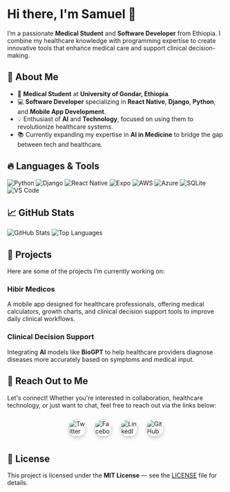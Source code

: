 # Hi there, I'm Samuel 👋

I’m a passionate **Medical Student** and **Software Developer** from Ethiopia. I combine my healthcare knowledge with programming expertise to create innovative tools that enhance medical care and support clinical decision-making.

## 🚀 About Me
- 🔬 **Medical Student** at **University of Gondar, Ethiopia**.
- 💻 **Software Developer** specializing in **React Native**, **Django**, **Python**, and **Mobile App Development**.
- 💡 Enthusiast of **AI** and **Technology**, focused on using them to revolutionize healthcare systems.
- 📚 Currently expanding my expertise in **AI in Medicine** to bridge the gap between tech and healthcare.

## 🔥 Languages & Tools

![Python](https://img.shields.io/badge/-Python-3776AB?style=flat-square&logo=python&logoColor=white)
![Django](https://img.shields.io/badge/-Django-092E20?style=flat-square&logo=django)
![React Native](https://img.shields.io/badge/-React%20Native-61DAFB?style=flat-square&logo=react&logoColor=white)
![Expo](https://img.shields.io/badge/-Expo-000000?style=flat-square&logo=expo)
![AWS](https://img.shields.io/badge/-AWS-232F3E?style=flat-square&logo=aws)
![Azure](https://img.shields.io/badge/-Azure-0078D4?style=flat-square&logo=azure)
![SQLite](https://img.shields.io/badge/-SQLite-003B57?style=flat-square&logo=sqlite)
![VS Code](https://img.shields.io/badge/-VS%20Code-007ACC?style=flat-square&logo=visual-studio-code)

## 📈 GitHub Stats

![GitHub Stats](https://github-readme-stats.vercel.app/api?username=AnbessawM&show_icons=true&theme=radical)
![Top Languages](https://github-readme-stats.vercel.app/api/top-langs/?username=AnbessawM&layout=compact&theme=radical)

## 🔧 Projects

Here are some of the projects I’m currently working on:

### Hibir Medicos
A mobile app designed for healthcare professionals, offering medical calculators, growth charts, and clinical decision support tools to improve daily clinical workflows.

### Clinical Decision Support
Integrating **AI** models like **BioGPT** to help healthcare providers diagnose diseases more accurately based on symptoms and medical input.

## 💬 Reach Out to Me

Let's connect! Whether you're interested in collaboration, healthcare technology, or just want to chat, feel free to reach out via the links below:

<div style="display: flex; justify-content: center; gap: 20px; padding: 10px;">
  <a href="http://www.twitter.com/SamMDevOps" target="_blank">
    <img src="http://i.imgur.com/tXSoThF.png" alt="Twitter" style="width: 40px; height: 40px; border-radius: 50%; box-shadow: 0 4px 8px rgba(0, 0, 0, 0.2); transition: transform 0.3s ease;">
  </a>
  <a href="http://www.facebook.com/SamMDevOps" target="_blank">
    <img src="http://i.imgur.com/P3YfQoD.png" alt="Facebook" style="width: 40px; height: 40px; border-radius: 50%; box-shadow: 0 4px 8px rgba(0, 0, 0, 0.2); transition: transform 0.3s ease;">
  </a>
  <a href="https://linkedin.com/in/SamMDevOps" target="_blank">
    <img src="http://i.imgur.com/qkjWAKP.png" alt="LinkedIn" style="width: 40px; height: 40px; border-radius: 50%; box-shadow: 0 4px 8px rgba(0, 0, 0, 0.2); transition: transform 0.3s ease;">
  </a>
  <a href="http://www.github.com/AnbessawM" target="_blank">
    <img src="http://i.imgur.com/0o48UoR.png" alt="GitHub" style="width: 40px; height: 40px; border-radius: 50%; box-shadow: 0 4px 8px rgba(0, 0, 0, 0.2); transition: transform 0.3s ease;">
  </a>
</div>

<!-- Smooth hover effect -->
<style>
  img:hover {
    transform: scale(1.1);
  }
</style>



## 📜 License

This project is licensed under the **MIT License** — see the [LICENSE](LICENSE) file for details.

